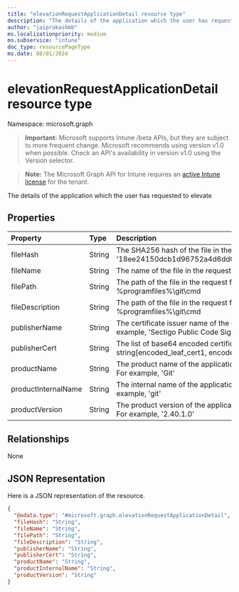 ```yaml
---
title: "elevationRequestApplicationDetail resource type"
description: "The details of the application which the user has requested to elevate"
author: "jaiprakashmb"
ms.localizationpriority: medium
ms.subservice: "intune"
doc_type: resourcePageType
ms.date: 08/01/2024
---
```


# elevationRequestApplicationDetail resource type

Namespace: microsoft.graph

> **Important:** Microsoft supports Intune /beta APIs, but they are subject to more frequent change. Microsoft recommends using version v1.0 when possible. Check an API's availability in version v1.0 using the Version selector.

> **Note:** The Microsoft Graph API for Intune requires an [active Intune license](https://go.microsoft.com/fwlink/?linkid=839381) for the tenant.

The details of the application which the user has requested to elevate

## Properties
|Property|Type|Description|
|:---|:---|:---|
|fileHash|String|The SHA256 hash of the file in the request for elevation, for example, '18ee24150dcb1d96752a4d6dd0f20dfd8ba8c38527e40aa8509b7adecf78f9c6'|
|fileName|String|The name of the file in the request for elevation, for example, git.exe|
|filePath|String|The path of the file in the request for elevation, for example, %programfiles%\git\cmd|
|fileDescription|String|The path of the file in the request for elevation, for example, %programfiles%\git\cmd|
|publisherName|String|The certificate issuer name of the certificate used to sign the application, for example, 'Sectigo Public Code Signing CA R36'|
|publisherCert|String|The list of base64 encoded certificate for each signer, for example, string\[encoded_leaf_cert1, encoded_leaf_cert2....\]|
|productName|String|The product name of the application for which elevation request has been made. For example, 'Git'|
|productInternalName|String|The internal name of the application for which elevation request has been made. For example, 'git'|
|productVersion|String|The product version of the application for which elevation request has been made. For example, '2.40.1.0'|

## Relationships
None

## JSON Representation
Here is a JSON representation of the resource.
<!-- {
  "blockType": "resource",
  "@odata.type": "microsoft.graph.elevationRequestApplicationDetail"
}
-->
``` json
{
  "@odata.type": "#microsoft.graph.elevationRequestApplicationDetail",
  "fileHash": "String",
  "fileName": "String",
  "filePath": "String",
  "fileDescription": "String",
  "publisherName": "String",
  "publisherCert": "String",
  "productName": "String",
  "productInternalName": "String",
  "productVersion": "String"
}
```